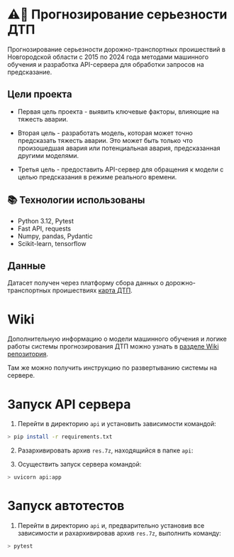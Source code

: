 # :warning::minibus: Прогнозирование серьезности ДТП 

Прогнозирование серьезности дорожно-транспортных проишествий в Новгородской области с 2015 по 2024 года методами машинного обучения и разработка API-сервера для обработки запросов на предсказание.

## Цели проекта

* Первая цель проекта - выявить ключевые факторы, влияющие на тяжесть аварии. 

* Вторая цель - разработать модель, которая может точно предсказать тяжесть аварии. Это может быть только что произошедшая авария или потенциальная авария, предсказанная другими моделями. 

* Третья цель - предоставить API-сервер для обращения к модели с целью предсказания в режиме реального времени.

## :books: Технологии использованы
* Python 3.12, Pytest
* Fast API, requests
* Numpy, pandas, Pydantic
* Scikit-learn, tensorflow

## Данные

Датасет получен через платформу сбора данных о дорожно-транспортных проишествиях [карта ДТП](https://dtp-stat.ru/).

Wiki
==========
Дополнительную информацию о модели машинного обучения и логике работы системы прогнозирования ДТП можно узнать в [разделе Wiki репозитория](https://github.com/ErikMak/dtp-prediction/wiki/%D0%93%D0%BB%D0%B0%D0%B2%D0%BD%D0%B0%D1%8F).

Там же можно получить инструкцию по развертыванию системы на сервере.

Запуск API сервера
==========

1. Перейти в директорию `api` и установить зависимости командой:

```bash
> pip install -r requirements.txt
```

2. Разархивировать архив `res.7z`, находящийся в папке `api`:

3. Осуществить запуск сервера командой:

```bash
> uvicorn api:app
```

Запуск автотестов
==========
1. Перейти в директорию `api` и, предварительно установив все зависимости и рахархивировав архив `res.7z`, выполнить команду:
```bash
> pytest
```